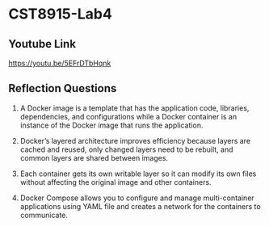 # CST8915-Lab4

## Youtube Link
https://youtu.be/5EFrDTbHqnk

## Reflection Questions
1. A Docker image is a template that has the application code, libraries, dependencies, and configurations while a Docker container is an instance of the Docker image that runs the application.

2. Docker’s layered architecture improves efficiency because layers are cached and reused, only changed layers need to be rebuilt, and common layers are shared between images.

3. Each container gets its own writable layer so it can modify its own files without affecting the original image and other containers.

4. Docker Compose allows you to configure and manage multi-container applications using YAML file and creates a network for the containers to communicate.
